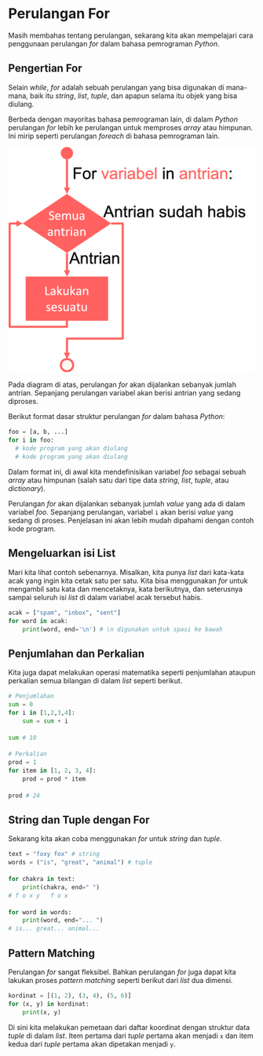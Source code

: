 # Perulangan For

Masih membahas tentang perulangan, sekarang kita akan mempelajari cara penggunaan perulangan *for* dalam bahasa pemrograman *Python*.

## Pengertian For

Selain *while*, *for* adalah sebuah perulangan yang bisa digunakan di mana-mana, baik itu *string*, *list*, *tuple*, dan apapun selama itu objek yang bisa diulang.

Berbeda dengan mayoritas bahasa pemrograman lain, di dalam *Python* perulangan *for* lebih ke perulangan untuk memproses *array* atau himpunan. Ini mirip seperti perulangan *foreach* di bahasa pemrograman lain.

![For](img/for.png)

Pada diagram di atas, perulangan *for* akan dijalankan sebanyak jumlah antrian. Sepanjang perulangan variabel akan berisi antrian yang sedang diproses.

Berikut format dasar struktur perulangan *for* dalam bahasa *Python*:

```py
foo = [a, b, ...]
for i in foo:
  # kode program yang akan diulang
  # kode program yang akan diulang
```

Dalam format ini, di awal kita mendefinisikan variabel *foo* sebagai sebuah *array* atau himpunan (salah satu dari tipe data *string*, *list*, *tuple*, atau *dictionary*).

Perulangan *for* akan dijalankan sebanyak jumlah *value* yang ada di dalam variabel *foo*. Sepanjang perulangan, variabel `i` akan berisi *value* yang sedang di proses. Penjelasan ini akan lebih mudah dipahami dengan contoh kode program.

## Mengeluarkan isi List

Mari kita lihat contoh sebenarnya. Misalkan, kita punya *list* dari kata-kata acak yang ingin kita cetak satu per satu. Kita bisa menggunakan *for* untuk mengambil satu kata dan mencetaknya, kata berikutnya, dan seterusnya sampai seluruh isi *list* di dalam variabel acak tersebut habis.

```py
acak = ["spam", "inbox", "sent"]
for word in acak:
    print(word, end='\n') # \n digunakan untuk spasi ke bawah
```

## Penjumlahan dan Perkalian

Kita juga dapat melakukan operasi matematika seperti penjumlahan ataupun perkalian semua bilangan di dalam *list* seperti berikut.

```py
# Penjumlahan
sum = 0
for i in [1,2,3,4]:
    sum = sum + i

sum # 10

# Perkalian
prod = 1
for item in [1, 2, 3, 4]:
    prod = prod * item

prod # 24
```

## String dan Tuple dengan For

Sekarang kita akan coba menggunakan *for* untuk *string* dan *tuple*.

```py
text = "foxy fox" # string
words = ("is", "great", "animal") # tuple

for chakra in text:
    print(chakra, end=" ")
# f o x y   f o x

for word in words:
    print(word, end="... ")
# is... great... animal...
```

## Pattern Matching

Perulangan *for* sangat fleksibel. Bahkan perulangan *for* juga dapat kita lakukan proses *pattern matching* seperti berikut dari *list* dua dimensi.

```py
kordinat = [(1, 2), (3, 4), (5, 6)]
for (x, y) in kordinat:
    print(x, y)
```

Di sini kita melakukan pemetaan dari daftar koordinat dengan struktur data *tuple* di dalam *list*. Item pertama dari *tuple* pertama akan menjadi `x` dan item kedua dari *tuple* pertama akan dipetakan menjadi `y`.
